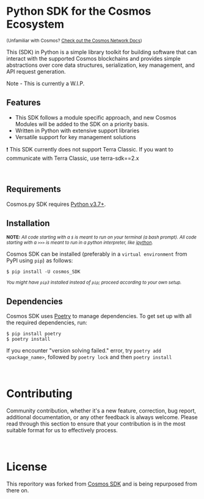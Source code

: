 # Python SDK for the Cosmos Ecosystem

<p><sub>(Unfamiliar with Cosmos?  <a href="https://docs.terra.money/">Check out the Cosmos Network Docs</a>)</sub></p>

This (SDK) in Python is a simple library toolkit for building software that can interact with the supported Cosmos blockchains and provides simple abstractions over core data structures, serialization, key management, and API request generation.

Note - This is currently a W.I.P.

## Features

- This SDK follows a module specific approach, and new Cosmos Modules will be added to the SDK on a priority basis.
- Written in Python with extensive support libraries
- Versatile support for key management solutions

❗ This SDK currently does not support Terra Classic. If you want to communicate with Terra Classic, use terra-sdk==2.x

<br/>

## Requirements

Cosmos.py SDK requires <a href="https://www.python.org/downloads/">Python v3.7+</a>.

## Installation

<sub>**NOTE:** _All code starting with a `$` is meant to run on your terminal (a bash prompt). All code starting with a `>>>` is meant to run in a python interpreter, like <a href="https://pypi.org/project/ipython/">ipython</a>._</sub>

Cosmos SDK can be installed (preferably in a `virtual environment` from PyPI using `pip`) as follows:
  
```
$ pip install -U cosmos_SDK
```

<sub>_You might have `pip3` installed instead of `pip`; proceed according to your own setup._<sub>


## Dependencies

Cosmos SDK uses <a href="https://python-poetry.org/">Poetry</a> to manage dependencies. To get set up with all the required dependencies, run:

```
$ pip install poetry
$ poetry install
```

If you encounter "version solving failed." error, try `poetry add <package_name>`, followed by `poetry lock` and then `poetry install`


<br/>

# Contributing

Community contribution, whether it's a new feature, correction, bug report, additional documentation, or any other feedback is always welcome. Please read through this section to ensure that your contribution is in the most suitable format for us to effectively process.

<br/>

# License

This reporitory was forked from  <a href="https://github.com/terra-money/terra.py">Cosmos SDK</a> and is being repurposed from there on. 

